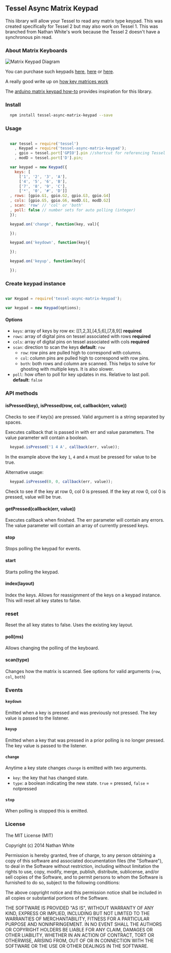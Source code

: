 
## Tessel Async Matrix Keypad

This library will allow your Tessel to read any matrix type keypad.  This was created specifically for Tessel 2 but may also work
on Tessel 1.  This was branched from Nathan White's work because the Tessel 2 doesn't have a synchronous pin read.

### About Matrix Keyboards

![Matrix Keypad Diagram](http://s2.electrodragon.com/wp-content/uploads/2012/01/keypad_diagram.jpg)

You can purchase such keypads [here](http://www.electrodragon.com/product/4x4-matrix-16-key-membrane-switch-keypad-keyboard-new-for-arduinoavrpicarm/#prettyPhoto), [here](http://www.amazon.com/Universial-Switch-Keypad-Keyboard-Arduino/dp/B008A30NW4) or [here](http://www.vetco.net/catalog/product_info.php?products_id=14280&gclid=CK3bvoev9MECFXELMgodEncA1w).

A really good write up on [how key matrices work](http://pcbheaven.com/wikipages/How_Key_Matrices_Works/)

The [arduino matrix keypad how-to](http://playground.arduino.cc/Main/KeypadTutorial) provides inspiration for this library.

### Install

```bash
  npm install tessel-async-matrix-keypad --save
```

### Usage

```js

  var tessel = require('tessel')
    , Keypad = require('tessel-async-matrix-keypad');
    , gpio = tessel.port['GPIO'].pin //shortcut for referencing Tessel pins
    , modD = tessel.port['D'].pin;

  var keypad = new Keypad({
    keys: [
      ['1', '2', '3', 'A'],
      ['4', '5', '6', 'B'],
      ['7', '8', '9', 'C'],
      ['*', '0', '#', 'D']]
  , rows: [gpio.G1, gpio.G2, gpio.G3, gpio.G4]
  , cols: [gpio.G5, gpio.G6, modD.G1, modD.G2]
  , scan: 'row' // 'col' or 'both'
  , poll: false // number sets for auto polling (integer)
  });

  keypad.on('change', function(key, val){

  });

  keypad.on('keydown', function(key){

  });

  keypad.on('keyup', function(key){

  });

```

### Create keypad instance

```js

var Keypad = require('tessel-async-matrix-keypad');

var keypad = new Keypad(options);

```

#### Options

* `keys`:  array of keys by row ex: [[1,2,3],[4,5,6],[7,8,9]] __required__
* `rows`:  array of digital pins on tessel associated with rows __required__
* `cols`:  array of digital pins on tessel associated with cols __required__
* `scan`:  direction to scan the keys __default__: `row`
  * `row`: row pins are pulled high to correspond with columns.
  * `col`: column pins are pulled high to correspond with row pins.
  * `both`: both rows and column are scanned. This helps to solve for ghosting with multiple keys. It is also slower.
* `poll`: how often to poll for key updates in ms. Relative to last poll. __default__: `false`


### API methods

#### isPressed(key), isPressed(row, col, callback(err, value))

Checks to see if key(s) are pressed. Valid argument is a string separated by spaces.

Executes callback that is passed in with err and value parameters.  The value parameter will contain a boolean.

```js
  keypad.isPressed('1 4 A', callback(err, value));
```

In the example above the key `1`, `4` and `A` must be pressed for value to be true.

Alternative usage:

```js
  keypad.isPressed(0, 0, callback(err, value));
```

Check to see if the key at row 0, col 0 is pressed.  If the key at row 0, col 0 is pressed, value will be true.

#### getPressed(callback(err, value))

Executes callback when finished.  The err parameter will contain any errors.  The value parameter will contain an
array of currently pressed keys.

#### stop

Stops polling the keypad for events.

#### start

Starts polling the keypad.

#### index(layout)

Index the keys. Allows for reassignment of the keys on a keypad instance. This will reset all key states to false.

### reset

Reset the all key states to false. Uses the existing key layout.

#### poll(ms)

Allows changing the polling of the keyboard.

#### scan(type)

Changes how the matrix is scanned. See options for valid arguments (`row`, `col`, `both`)


### Events

#### `keydown`

Emitted when a key is pressed and was previously not pressed. The key value is passed to the listener.

#### `keyup`

Emitted when a key that was pressed in a prior polling is no longer pressed. The key value is passed to the listener.

#### `change`

Anytime a key state changes `change` is emitted with two arguments.

* `key`: the key that has changed state.
* `type`: a boolean indicating the new state. `true` = pressed, `false` = notpressed

#### `stop`

When polling is stopped this is emitted.


### License

The MIT License (MIT)

Copyright (c) 2014 Nathan White

Permission is hereby granted, free of charge, to any person obtaining a copy
of this software and associated documentation files (the "Software"), to deal
in the Software without restriction, including without limitation the rights
to use, copy, modify, merge, publish, distribute, sublicense, and/or sell
copies of the Software, and to permit persons to whom the Software is
furnished to do so, subject to the following conditions:

The above copyright notice and this permission notice shall be included in all
copies or substantial portions of the Software.

THE SOFTWARE IS PROVIDED "AS IS", WITHOUT WARRANTY OF ANY KIND, EXPRESS OR
IMPLIED, INCLUDING BUT NOT LIMITED TO THE WARRANTIES OF MERCHANTABILITY,
FITNESS FOR A PARTICULAR PURPOSE AND NONINFRINGEMENT. IN NO EVENT SHALL THE
AUTHORS OR COPYRIGHT HOLDERS BE LIABLE FOR ANY CLAIM, DAMAGES OR OTHER
LIABILITY, WHETHER IN AN ACTION OF CONTRACT, TORT OR OTHERWISE, ARISING FROM,
OUT OF OR IN CONNECTION WITH THE SOFTWARE OR THE USE OR OTHER DEALINGS IN THE
SOFTWARE.
